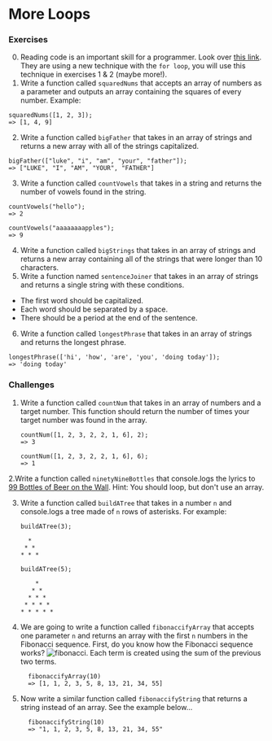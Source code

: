 # More Loops

### Exercises
0. Reading code is an important skill for a programmer. Look over [this link](https://stackoverflow.com/a/12491142/1493453). They are using a new technique with the `for loop`, you will use this technique in exercises 1 & 2 (maybe more!). 
1. Write a function called `squaredNums` that accepts an array of numbers as a parameter and outputs an array containing the squares of every number. Example: 
```
squaredNums([1, 2, 3]);
=> [1, 4, 9]
```
2. Write a function called `bigFather` that takes in an array of strings and returns a new array with all of the strings capitalized. 
```
bigFather(["luke", "i", "am", "your", "father"]);
=> ["LUKE", "I", "AM", "YOUR", "FATHER"]
```
3. Write a function called `countVowels` that takes in a string and returns the number of vowels found in the string. 
```
countVowels("hello"); 
=> 2
```
```
countVowels("aaaaaaaapples"); 
=> 9
```
4. Write a function called `bigStrings` that takes in an array of strings and returns a new array containing all of the strings that were longer than 10 characters. 
5. Write a function named `sentenceJoiner` that takes in an array of strings and returns a single string with these conditions. 
- The first word should be capitalized.  
- Each word should be separated by a space.  
- There should be a period at the end of the sentence.  
6. Write a function called `longestPhrase` that takes in an array of strings and returns the longest phrase. 
```
longestPhrase(['hi', 'how', 'are', 'you', 'doing today']);
=> 'doing today'
```


### Challenges
1. Write a function called `countNum` that takes in an array of numbers and a target number. This function should return the number of times your target number was found in the array. 
    ```
    countNum([1, 2, 3, 2, 2, 1, 6], 2);
    => 3
    ```
    ```
    countNum([1, 2, 3, 2, 2, 1, 6], 6);
    => 1
    ```
2.Write a function called `ninetyNineBottles` that console.logs the lyrics to [99 Bottles of Beer on the Wall](http://www.99-bottles-of-beer.net/lyrics.html). Hint: You should loop, but don't use an array. 

3. Write a function called `buildATree` that takes in a number `n` and console.logs a tree made of `n` rows of asterisks. For example: 
    ``` 
    buildATree(3);  

      *
     * *  
    * * * 
    ```
    ``` 
    buildATree(5);  

        *
       * *  
      * * * 
     * * * * 
    * * * * *  
    ```
4. We are going to write a function called `fibonaccifyArray` that accepts one parameter `n` and returns an array with the first `n` numbers in the Fibonacci sequence. First, do you know how the Fibonacci sequence works? ![fibonacci](https://vignette.wikia.nocookie.net/golden-ratio/images/f/f1/Fibonacci.png/revision/latest?cb=20140624081839). Each term is created using the sum of the previous two terms.
    ```
      fibonaccifyArray(10) 
      => [1, 1, 2, 3, 5, 8, 13, 21, 34, 55]
    ```
5. Now write a similar function called `fibonaccifyString` that returns a string instead of an array. See the example below...
    ```
      fibonaccifyString(10) 
      => "1, 1, 2, 3, 5, 8, 13, 21, 34, 55"
    ```
